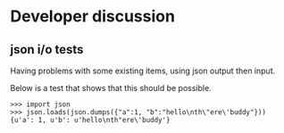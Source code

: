 # Developer discussion

## json i/o tests

Having problems with some existing items, using json output then input.

Below is a test that shows that this should be possible. 

    >>> import json
    >>> json.loads(json.dumps({"a":1, "b":"hello\nth\"ere\'buddy"}))
    {u'a': 1, u'b': u'hello\nth"ere\'buddy'}


